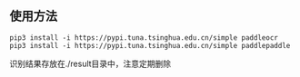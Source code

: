 ## 使用方法
```
pip3 install -i https://pypi.tuna.tsinghua.edu.cn/simple paddleocr
pip3 install -i https://pypi.tuna.tsinghua.edu.cn/simple paddlepaddle
```
识别结果存放在./result目录中，注意定期删除